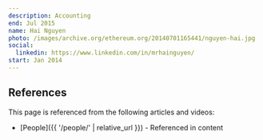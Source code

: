 ```yaml
---
description: Accounting
end: Jul 2015
name: Hai Nguyen
photo: /images/archive.org/ethereum.org/20140701165441/nguyen-hai.jpg
social:
  linkedin: https://www.linkedin.com/in/mrhainguyen/
start: Jan 2014
---
```


## References

This page is referenced from the following articles and videos:

- [People]({{ '/people/' | relative_url }}) - Referenced in content